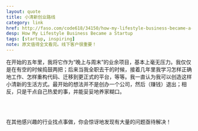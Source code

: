 ```yaml
---
layout: quote
title: 小清新创业路线
category: link
href: http://faso.com/code618/34150/how-my-lifestyle-business-became-a-startup
desp: How My Lifestyle Business Became a Startup
tags: [startup, inspiring]
note: 原文值得全文看完。线下客户很重要！
---
```



在开始的五年里，我将它作为“晚上与周末”的业余项目，基本上毫无压力。我仅仅是在有空的时候捣鼓两把；后来当我全职去干的时候，接着几年里我学习怎样正确地工作、怎样重构代码、迁移到更正式的平台，等等。我一直认为我可以创造这样小清新的生活方式。最开始的想法并不是创办一个公司，然后（赚钱）退出；相反，只是干点自己热爱的事，并能妥妥地养家糊口。

<br />
<br />

在其他感兴趣的行业找点事做，你会惊讶地发现有大量的问题亟待解决！

